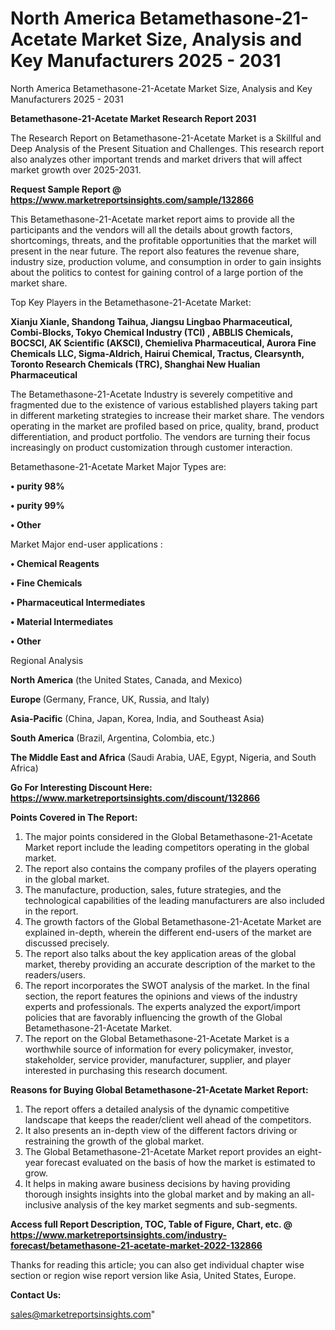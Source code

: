 # North America Betamethasone-21-Acetate Market Size, Analysis and Key Manufacturers 2025 - 2031
North America Betamethasone-21-Acetate Market Size, Analysis and Key Manufacturers 2025 - 2031

<strong>Betamethasone-21-Acetate Market Research Report 2031</strong>

The Research Report on Betamethasone-21-Acetate Market is a Skillful and Deep Analysis of the Present Situation and Challenges. This research report also analyzes other important trends and market drivers that will affect market growth over 2025-2031.

<strong>Request Sample Report @ <a href=https://www.marketreportsinsights.com/sample/132866>https://www.marketreportsinsights.com/sample/132866</a></strong>

This Betamethasone-21-Acetate market report aims to provide all the participants and the vendors will all the details about growth factors, shortcomings, threats, and the profitable opportunities that the market will present in the near future. The report also features the revenue share, industry size, production volume, and consumption in order to gain insights about the politics to contest for gaining control of a large portion of the market share.

Top Key Players in the Betamethasone-21-Acetate Market:

<strong>Xianju Xianle, Shandong Taihua, Jiangsu Lingbao Pharmaceutical, Combi-Blocks, Tokyo Chemical Industry (TCI) , ABBLIS Chemicals, BOCSCI, AK Scientific (AKSCI), Chemieliva Pharmaceutical, Aurora Fine Chemicals LLC, Sigma-Aldrich, Hairui Chemical, Tractus, Clearsynth, Toronto Research Chemicals (TRC), Shanghai New Hualian Pharmaceutical</strong>

The Betamethasone-21-Acetate Industry is severely competitive and fragmented due to the existence of various established players taking part in different marketing strategies to increase their market share. The vendors operating in the market are profiled based on price, quality, brand, product differentiation, and product portfolio. The vendors are turning their focus increasingly on product customization through customer interaction.

Betamethasone-21-Acetate Market Major Types are:

<strong>• purity 98%

• purity 99%

• Other</strong>

Market Major end-user applications :

<strong>• Chemical Reagents

• Fine Chemicals

• Pharmaceutical Intermediates

• Material Intermediates

• Other</strong>

Regional Analysis

</u><strong><b>North America</b></strong> (the United States, Canada, and Mexico)

<strong><b>Europe </b></strong>(Germany, France, UK, Russia, and Italy)

<strong><b>Asia-Pacific</b></strong> (China, Japan, Korea, India, and Southeast Asia)

<strong><b>South America</b></strong> (Brazil, Argentina, Colombia, etc.)

<strong><b>The Middle East and Africa</b></strong> (Saudi Arabia, UAE, Egypt, Nigeria, and South Africa)

<strong>Go For Interesting Discount Here: <a href=https://www.marketreportsinsights.com/discount/132866>https://www.marketreportsinsights.com/discount/132866</a></strong>

<strong>Points Covered in The Report:</strong>
<ol>
  <li>The major points considered in the Global Betamethasone-21-Acetate Market report include the leading competitors operating in the global market.</li>
  <li>The report also contains the company profiles of the players operating in the global market.</li>
  <li>The manufacture, production, sales, future strategies, and the technological capabilities of the leading manufacturers are also included in the report.</li>
  <li>The growth factors of the Global Betamethasone-21-Acetate Market are explained in-depth, wherein the different end-users of the market are discussed precisely.</li>
  <li>The report also talks about the key application areas of the global market, thereby providing an accurate description of the market to the readers/users.</li>
  <li>The report incorporates the SWOT analysis of the market. In the final section, the report features the opinions and views of the industry experts and professionals. The experts analyzed the export/import policies that are favorably influencing the growth of the Global Betamethasone-21-Acetate Market.</li>
  <li>The report on the Global Betamethasone-21-Acetate Market is a worthwhile source of information for every policymaker, investor, stakeholder, service provider, manufacturer, supplier, and player interested in purchasing this research document.</li>
</ol>
<strong>Reasons for Buying Global Betamethasone-21-Acetate Market Report:</strong>

<ol>
  <li>The report offers a detailed analysis of the dynamic competitive landscape that keeps the reader/client well ahead of the competitors.</li>
  <li>It also presents an in-depth view of the different factors driving or restraining the growth of the global market.</li>
  <li>The Global Betamethasone-21-Acetate Market report provides an eight-year forecast evaluated on the basis of how the market is estimated to grow.</li>
  <li>It helps in making aware business decisions by having providing thorough insights insights into the global market and by making an all-inclusive analysis of the key market segments and sub-segments.</li>
</ol>
<strong>Access full Report Description, TOC, Table of Figure, Chart, etc. @ <a href=https://www.marketreportsinsights.com/industry-forecast/betamethasone-21-acetate-market-2022-132866>https://www.marketreportsinsights.com/industry-forecast/betamethasone-21-acetate-market-2022-132866</a></strong>


Thanks for reading this article; you can also get individual chapter wise section or region wise report version like Asia, United States, Europe.

<strong>Contact Us:</strong>

sales@marketreportsinsights.com"

